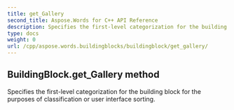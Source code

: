 ```yaml
---
title: get_Gallery
second_title: Aspose.Words for C++ API Reference
description: Specifies the first-level categorization for the building block for the purposes of classification or user interface sorting. 
type: docs
weight: 0
url: /cpp/aspose.words.buildingblocks/buildingblock/get_gallery/
---
```

## BuildingBlock.get_Gallery method


Specifies the first-level categorization for the building block for the purposes of classification or user interface sorting.

